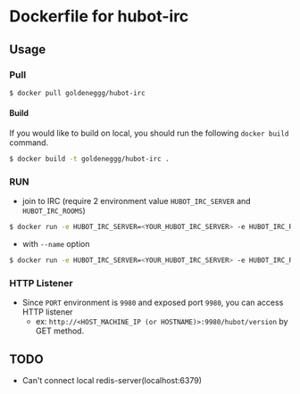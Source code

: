# Dockerfile for hubot-irc

## Usage

### Pull

```bash
$ docker pull goldeneggg/hubot-irc
```

#### Build
If you would like to build on local, you should run the following `docker build` command.

```bash
$ docker build -t goldeneggg/hubot-irc .
```

### RUN

* join to IRC (require 2 environment value `HUBOT_IRC_SERVER` and `HUBOT_IRC_ROOMS`)

```bash
$ docker run -e HUBOT_IRC_SERVER=<YOUR_HUBOT_IRC_SERVER> -e HUBOT_IRC_ROOMS=<YOUR_HUBOT_IRC_ROOM> -p 9980:9980 -t -d goldeneggg/hubot-irc
```

* with `--name` option

```bash
$ docker run -e HUBOT_IRC_SERVER=<YOUR_HUBOT_IRC_SERVER> -e HUBOT_IRC_ROOMS=<YOUR_HUBOT_IRC_ROOM> -p 9980:9980 -t -d goldeneggg/hubot-irc --name hoge
```

### HTTP Listener

* Since `PORT` environment is `9980` and exposed port `9980`, you can access HTTP listener
    * ex: `http://<HOST_MACHINE_IP (or HOSTNAME)>:9980/hubot/version` by GET method.

## TODO
* Can't connect local redis-server(localhost:6379)
